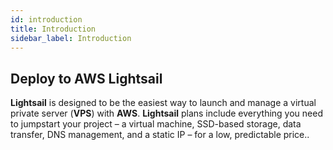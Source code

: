 ```yaml
---
id: introduction
title: Introduction
sidebar_label: Introduction
---
```


## Deploy to AWS Lightsail

**Lightsail** is designed to be the easiest way to launch and manage a virtual private server (**VPS**) with **AWS**. **Lightsail** plans include everything you need to jumpstart your project – a virtual machine, SSD-based storage, data transfer, DNS management, and a static IP – for a low, predictable price..